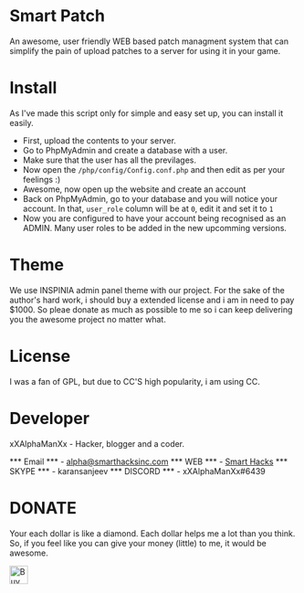 # Smart Patch

An awesome, user friendly WEB based patch managment system that can simplify the pain of upload patches to a server for using it in your game.

# Install

As I've made this script only for simple and easy set up, you can install it easily.

* First, upload the contents to your server.
* Go to PhpMyAdmin and create a database with a user.
* Make sure that the user has all the previlages.
* Now open the 
``` /php/config/Config.conf.php ``` and then edit as per your feelings :)
* Awesome, now open up the website and create an account
* Back on PhpMyAdmin, go to your database and you will notice your account. In that, `user_role` column will be at `0`, edit it and set it to `1`
* Now you are configured to have your account being recognised as an ADMIN. Many user roles to be added in the new upcomming versions.

# Theme

We use INSPINIA admin panel theme with our project. For the sake of the author's hard work, i should buy a extended license and i am in need to pay $1000. So pleae donate as much as possible to me so i can keep delivering you the awesome project no matter what.

# License

I was a fan of GPL, but due to CC'S high popularity, i am using CC.

# Developer

xXAlphaManXx - Hacker, blogger and a coder.

*** Email *** - alpha@smarthacksinc.com
*** WEB   *** - [Smart Hacks](https://smarthacksinc.com/)
*** SKYPE *** - karansanjeev
*** DISCORD *** - xXAlphaManXx#6439

# DONATE 

Your each dollar is like a diamond. Each dollar helps me a lot than you think. So, if you feel like you can give your money (little) to me, it would be awesome.

<a href="https://ko-fi.com/A422ACK"><img src="https://az743702.vo.msecnd.net/cdn/kofi1.png?v=b" alt="Buy Me a Coffee at ko-fi.com" style="max-width:100%;" border="0" height="32"></a>

